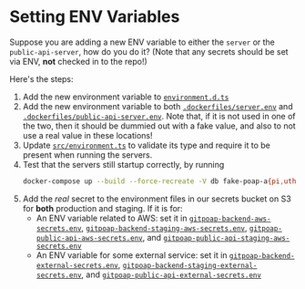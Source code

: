 # Setting ENV Variables

Suppose you are adding a new ENV variable to either the `server` or the `public-api-server`, how do you do it?
(Note that any secrets should be set via ENV, **not** checked in to the repo!)

Here's the steps:

1. Add the new environment variable to [`environment.d.ts`](https://github.com/gitpoap/gitpoap-backend/blob/main/environment.d.ts)
2. Add the new environment variable to both [`.dockerfiles/server.env`](https://github.com/gitpoap/gitpoap-backend/blob/main/.dockerfiles/server.env)
    and [`.dockerfiles/public-api-server.env`](https://github.com/gitpoap/gitpoap-backend/blob/main/.dockerfiles/server.env). Note that, if it is
    not used in one of the two, then it should be dummied out with a fake value, and also to not use a real value in these locations!
3. Update [`src/environment.ts`](https://github.com/gitpoap/gitpoap-backend/blob/main/src/environment.ts) to validate its type and require it to
    be present when running the servers.
4. Test that the servers still startup correctly, by running
    ```sh
    docker-compose up --build --force-recreate -V db fake-poap-a{pi,uth} redis server public-api-server
    ```
5. Add the *real* secret to the environment files in our secrets bucket on S3 for **both** production and staging. If it is for:
    * An ENV variable related to AWS: set it in
        [`gitpoap-backend-aws-secrets.env`](https://s3.console.aws.amazon.com/s3/object/gitpoap-secrets?region=us-east-2&prefix=gitpoap-backend-aws-secrets.env),
        [`gitpoap-backend-staging-aws-secrets.env`](https://s3.console.aws.amazon.com/s3/object/gitpoap-secrets?region=us-east-2&prefix=gitpoap-backend-staging-aws-secrets.env),
        [`gitpoap-public-api-aws-secrets.env`](https://s3.console.aws.amazon.com/s3/object/gitpoap-secrets?region=us-east-2&prefix=gitpoap-public-api-aws-secrets.env), and
        [`gitpoap-public-api-staging-aws-secrets.env`](https://s3.console.aws.amazon.com/s3/object/gitpoap-secrets?region=us-east-2&prefix=gitpoap-public-api-staging-aws-secrets.env)
    * An ENV variable for some external service: set it in
        [`gitpoap-backend-external-secrets.env`](https://s3.console.aws.amazon.com/s3/object/gitpoap-secrets?region=us-east-2&prefix=gitpoap-backend-external-secrets.env),
        [`gitpoap-backend-staging-external-secrets.env`](https://s3.console.aws.amazon.com/s3/object/gitpoap-secrets?region=us-east-2&prefix=gitpoap-backend-staging-external-secrets.env),
        and [`gitpoap-public-api-external-secrets.env`](https://s3.console.aws.amazon.com/s3/object/gitpoap-secrets?region=us-east-2&prefix=gitpoap-public-api-external-secrets.env)
